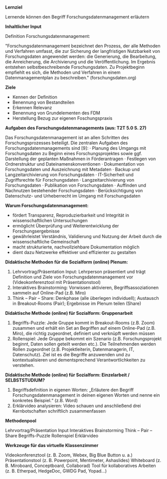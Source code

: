 **Lernziel**

Lernende können den Begriff Forschungsdatenmanagement erläutern

**Inhaltlicher Input**

Definition Forschungsdatenmanagement:
       
"Forschungsdatenmanagement bezeichnet den Prozess, der alle Methoden und Verfahren umfasst, die zur Sicherung der langfristigen Nutzbarkeit von Forschungsdaten angewendet werden: die Generierung, die Bearbeitung, die Anreicherung, die Archivierung und die Veröffentlichung. Im Ergebnis entstehen selbstbeschreibende Forschungsdaten. Zu Projektbeginn empfiehlt es sich, die Methoden und Verfahren in einem Datenmanagementplan zu beschreiben." (forschungsdaten.org)

**Ziele**

- Kennen der Definition
- Benennung von Bestandteilen
- Erkennen Relevanz
- Benennung von Grundelementen des FDM 
- Herstellung Bezug zur eigenen Foschungspraxis

**Aufgaben des Forschungsdatenmanagements (aus: T2T 5.0 S. 27)**

Das Forschungsdatenmanagement ist an allen Schritten des Forschungsprozesses beteiligt.
Die zentralen Aufgaben des Forschungsdatenmanagements sind [9]:
·       Planung des Umgangs mit Forschungsdaten zu Beginn eines Forschungsprojektes sowie ggf. Darstellung der geplanten Maßnahmen in Förderantragen
·       Festlegen von Ordnerstruktur und Dateinamenskonventionen
·       Dokumentation von Forschungsdaten und Auszeichnung mit Metadaten
·       Backup und Langzeitarchivierung von Forschungsdaten
·       IT-Sicherheit und Zugriffsrechte für Forschungsdaten
·       Langzeitarchivierung von Forschungsdaten
·       Publikation von Forschungsdaten
·       Auffinden und Nachnutzen bestehender Forschungsdaten
·       Berücksichtigung von Datenschutz- und Urheberrecht im Umgang mit Forschungsdaten
       
       
**Warum Forschungsdatenmanagement:**
           
- fördert Transparenz, Reproduzierbarkeit und Integrität in wissenschaftlichen Untersuchungen
- ermöglicht Überprüfung und Weiterentwicklung der Forschungsergebnisse
- gewährleistet Verständnis, Validierung und Nutzung der Arbeit durch die wissenschaftliche Gemeinschaft
- macht strukturierte, nachvollziehbare Dokumentation möglich
- dient dazu Netzwerke effektiver und effizienter zu gestalten

**Didaktische Methoden für die Sozialform (online) Plenum:**

1. Lehrvortrag/Präsentation Input: Lehrperson präsentiert und trägt Definition und Ziele von Forschungsdatenmanagement vor (Videokonferenztool mit Präsentationstool)
2. Interaktives Brainstorming: Vorwissen aktivieren, Begriffsassoziationen sammeln auf Online-Pad (z.B. Miro)
3. Think – Pair – Share: Denkphase (alle überlegen individuell); Austausch in Breakout-Rooms (Pair); Ergebnisse im Plenum teilen (Share)

**Didaktische Methode (online) für Sozialform: Gruppenarbeit**

1. Begriffs-Puzzle: Jede Gruppe kommt in Breakout-Rooms (z.B. Zoom) zusammen und erhält ein Set an Begriffen auf einem Online-Pad (z.B. Miro), die richtig zugeordnet, definiert und verknüpft werden müssen
2. Rollenspiel: Jede Gruppe bekommt ein Szenario (z.B. Forschungsprojekt beginnt, Daten sollen geteilt werden etc.). Die Teilnehmenden werden Rollen zugeordnet (z.B. Projektleiterin, Datenmanagerin, IT, Datenschutz). Ziel ist es die Begriffe anzuwenden und zu kontextualisieren und dementsprechend Verantwortlichkeiten zu verstehen.

**Didaktische Methode (online) für Sozialform: Einzelarbeit / SELBSTSTUDIUM?**

1. Begriffsdefinition in eigenen Worten: „Erläutere den Begriff Forschungsdatenmanagement in deinen eigenen Worten und nenne ein konkretes Beispiel.“ (z.B. Word)
2. Erklärvideo analysieren: Video schauen und anschließend drei Kernbotschaften schriftlich zusammenfassen

**Methodenpool**

Lehrvortrag/Präsentation Input
Interaktives Brainstorming
Think – Pair – Share
Begriffs-Puzzle
Rollenspiel
Erklärvideo

**Werkzeuge für das virtuelle Klassenzimmer**

Videokonferenztool (z. B. Zoom, Webex, Big Blue Button u. a.)
Präsentationstool (z. B. Powerpoint, Mentimeter, Ashaslides)
Whiteboard (z. B. Miroboard, Conceptboard, Collaborad)
Tool für kollaboratives Arbeiten (z. B. Etherpad, HedgeDoc, GWDG Pad, Yopad...)


